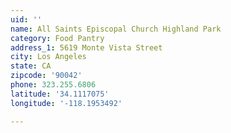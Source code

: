```yaml
---
uid: ''
name: All Saints Episcopal Church Highland Park
category: Food Pantry
address_1: 5619 Monte Vista Street
city: Los Angeles
state: CA
zipcode: '90042'
phone: 323.255.6806
latitude: '34.1117075'
longitude: '-118.1953492'

---
```


